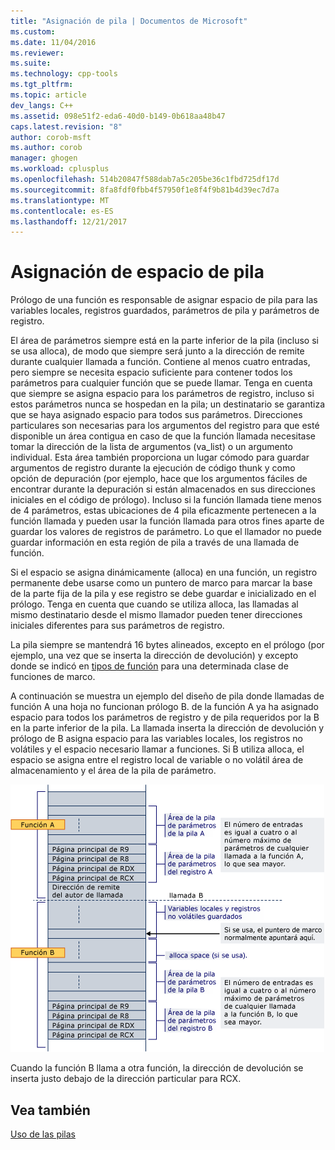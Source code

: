 ```yaml
---
title: "Asignación de pila | Documentos de Microsoft"
ms.custom: 
ms.date: 11/04/2016
ms.reviewer: 
ms.suite: 
ms.technology: cpp-tools
ms.tgt_pltfrm: 
ms.topic: article
dev_langs: C++
ms.assetid: 098e51f2-eda6-40d0-b149-0b618aa48b47
caps.latest.revision: "8"
author: corob-msft
ms.author: corob
manager: ghogen
ms.workload: cplusplus
ms.openlocfilehash: 514b20847f588dab7a5c205be36c1fbd725df17d
ms.sourcegitcommit: 8fa8fdf0fbb4f57950f1e8f4f9b81b4d39ec7d7a
ms.translationtype: MT
ms.contentlocale: es-ES
ms.lasthandoff: 12/21/2017
---
```

# <a name="stack-allocation"></a>Asignación de espacio de pila
Prólogo de una función es responsable de asignar espacio de pila para las variables locales, registros guardados, parámetros de pila y parámetros de registro.  
  
 El área de parámetros siempre está en la parte inferior de la pila (incluso si se usa alloca), de modo que siempre será junto a la dirección de remite durante cualquier llamada a función. Contiene al menos cuatro entradas, pero siempre se necesita espacio suficiente para contener todos los parámetros para cualquier función que se puede llamar. Tenga en cuenta que siempre se asigna espacio para los parámetros de registro, incluso si estos parámetros nunca se hospedan en la pila; un destinatario se garantiza que se haya asignado espacio para todos sus parámetros. Direcciones particulares son necesarias para los argumentos del registro para que esté disponible un área contigua en caso de que la función llamada necesitase tomar la dirección de la lista de argumentos (va_list) o un argumento individual. Esta área también proporciona un lugar cómodo para guardar argumentos de registro durante la ejecución de código thunk y como opción de depuración (por ejemplo, hace que los argumentos fáciles de encontrar durante la depuración si están almacenados en sus direcciones iniciales en el código de prólogo). Incluso si la función llamada tiene menos de 4 parámetros, estas ubicaciones de 4 pila eficazmente pertenecen a la función llamada y pueden usar la función llamada para otros fines aparte de guardar los valores de registros de parámetro.  Lo que el llamador no puede guardar información en esta región de pila a través de una llamada de función.  
  
 Si el espacio se asigna dinámicamente (alloca) en una función, un registro permanente debe usarse como un puntero de marco para marcar la base de la parte fija de la pila y ese registro se debe guardar e inicializado en el prólogo. Tenga en cuenta que cuando se utiliza alloca, las llamadas al mismo destinatario desde el mismo llamador pueden tener direcciones iniciales diferentes para sus parámetros de registro.  
  
 La pila siempre se mantendrá 16 bytes alineados, excepto en el prólogo (por ejemplo, una vez que se inserta la dirección de devolución) y excepto donde se indicó en [tipos de función](../build/function-types.md) para una determinada clase de funciones de marco.  
  
 A continuación se muestra un ejemplo del diseño de pila donde llamadas de función A una hoja no funcionan prólogo B. de la función A ya ha asignado espacio para todos los parámetros de registro y de pila requeridos por la B en la parte inferior de la pila. La llamada inserta la dirección de devolución y prólogo de B asigna espacio para las variables locales, los registros no volátiles y el espacio necesario llamar a funciones. Si B utiliza alloca, el espacio se asigna entre el registro local de variable o no volátil área de almacenamiento y el área de la pila de parámetro.  
  
 ![Ejemplo de conversión AMD](../build/media/vcamd_conv_ex_5.png "vcAmd_conv_ex_5")  
  
 Cuando la función B llama a otra función, la dirección de devolución se inserta justo debajo de la dirección particular para RCX.  
  
## <a name="see-also"></a>Vea también  
 [Uso de las pilas](../build/stack-usage.md)